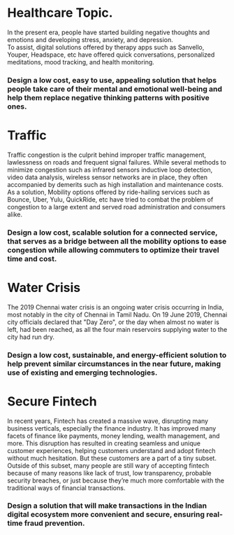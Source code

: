 # Healthcare Topic.
In the present era, people have started building negative thoughts and emotions and developing stress, anxiety, and depression.  
To assist, digital solutions offered by therapy apps such as Sanvello, Youper, Headspace, etc have offered quick conversations, personalized meditations, mood tracking, and health monitoring.
### Design a low cost, easy to use, appealing solution that helps people take care of their mental and emotional well-being and help them replace negative thinking patterns with positive ones.
# Traffic
Traffic congestion is the culprit behind improper traffic management, lawlessness on roads and frequent signal failures. While several methods to minimize congestion such as infrared sensors inductive loop detection, video data analysis, wireless sensor networks are in place, they often accompanied by demerits such as high installation and maintenance costs.
As a solution, Mobility options offered by ride-hailing services such as Bounce, Uber, Yulu, QuickRide, etc have tried to combat the problem of congestion to a large extent and served road administration and consumers alike.
### Design a low cost, scalable solution for a connected service, that serves as a bridge between all the mobility options to ease congestion while allowing commuters to optimize their travel time and cost.
# Water Crisis
The 2019 Chennai water crisis is an ongoing water crisis occurring in India, most notably in the city of Chennai in Tamil Nadu. On 19 June 2019, Chennai city officials declared that "Day Zero", or the day when almost no water is left, had been reached, as all the four main reservoirs supplying water to the city had run dry.
### Design a low cost, sustainable, and energy-efficient solution to help prevent similar circumstances in the near future, making use of existing and emerging technologies.
# Secure Fintech
In recent years, Fintech has created a massive wave, disrupting many business verticals, especially the finance industry. It has improved many facets of finance like payments, money lending, wealth management, and more. This disruption has resulted in creating seamless and unique customer experiences, helping customers understand and adopt fintech without much hesitation.
But these customers are a part of a tiny subset. Outside of this subset, many people are still wary of accepting fintech because of many reasons like lack of trust, low transparency, probable security breaches, or just because they’re much more comfortable with the traditional ways of financial transactions.
### Design a solution that will make transactions in the Indian digital ecosystem more convenient and secure, ensuring real-time fraud prevention.
